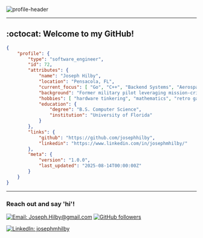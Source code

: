 ![profile-header](https://capsule-render.vercel.app/api?type=waving&color=0:CC0000,100:FFD43B&height=100&section=header&text=Hi%20there%20I'm%20Joe&fontColor=C9D1D9&fontSize=50&fontAlign=25)
    
---

<div align="left">

## :octocat: Welcome to my GitHub!
    
</div>

```json
{
    "profile": {
        "type": "software_engineer",
        "id": 72,
        "attributes": {
            "name": "Joseph Hilby",
            "location": "Pensacola, FL",
            "current_focus": [ "Go", "C++", "Backend Systems", "Aerospace-Tech" ],
            "background": "Former military pilot leveraging mission-critical discipline in the tech sector",
            "hobbies": [ "hardware tinkering", "mathematics", "retro gaming nostalgia" ],
            "education": {
                "degree": "B.S. Computer Science",
                "institution": "University of Florida"
            }
        },
        "links": {
            "github": "https://github.com/josephhilby",
            "linkedin": "https://www.linkedin.com/in/josephmhilby/"
        },
        "meta": {
            "version": "1.0.0",
            "last_updated": "2025-08-14T00:00:00Z"
        }
    }
}
```

---

<div align="left">

### Reach out and say 'hi'!
[![Email: Joseph.Hilby@gmail.com][gmail-badge]][gmail]
[![GitHub followers][github-follow-badge]][GitHub]

[![LinkedIn: josephmhilby][linkedin-badge]][LinkedIn]

</div>

<!-- LINKS -->

[LinkedIn]: https://www.linkedin.com/in/josephmhilby/
[linkedin-badge]: https://img.shields.io/badge/Joseph--Hilby-%23OpenToWork-green?style=flat&logo=Linkedin&logoColor=black&color=7DE787&labelColor=A5D6FF

[GitHub]: https://github.com/josephhilby
[github-follow-badge]: https://img.shields.io/github/followers/josephhilby?label=follow&style=social

[gmail]: mailto:Joseph.Hilby@gmail.com
[gmail-badge]: https://img.shields.io/badge/gmail-Joseph.Hilby@gmail.com-green?style=flat&logo=gmail&logoColor=white&color=white&labelColor=EA4335
